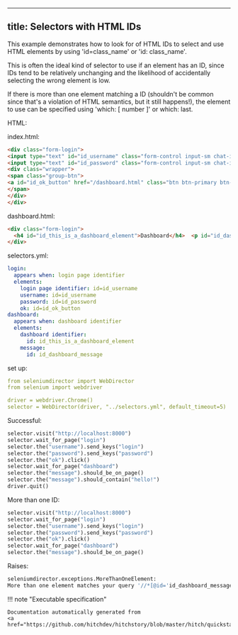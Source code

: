 
---
title: Selectors with HTML IDs
---



This example demonstrates how to look for of HTML IDs to
select and use HTML elements by using 'id=class_name' or 'id: class_name'.

This is often the ideal kind of selector to use if an element has an ID, since IDs tend to be
relatively unchanging and the likelihood of accidentally selecting the wrong element is low.

If there is more than one element matching a ID (shouldn't be common since that's a 
violation of HTML semantics, but it still happens!), the element to use can be
specified using 'which: [ number ]' or which: last.



HTML:



index.html:

```html
<div class="form-login">
<input type="text" id="id_username" class="form-control input-sm chat-input" placeholder="username" /></br>
<input type="text" id="id_password" class="form-control input-sm chat-input" placeholder="password" /></br>
<div class="wrapper">
<span class="group-btn">     
<a id="id_ok_button" href="/dashboard.html" class="btn btn-primary btn-md">login <i class="fa fa-sign-in"></i></a>
</span>
</div>
</div>

```


dashboard.html:

```html
<div class="form-login">
  <h4 id="id_this_is_a_dashboard_element">Dashboard</h4>  <p id="id_dashboard_message">hello!</a>
</div>

```





selectors.yml:

```yaml
login:
  appears when: login page identifier
  elements:
    login page identifier: id=id_username
    username: id=id_username
    password: id=id_password
    ok: id=id_ok_button
dashboard:
  appears when: dashboard identifier
  elements:
    dashboard identifier:
      id: id_this_is_a_dashboard_element
    message:
      id: id_dashboard_message

```

set up:

```yaml
from seleniumdirector import WebDirector
from selenium import webdriver

driver = webdriver.Chrome()
selector = WebDirector(driver, "../selectors.yml", default_timeout=5)

```




Successful:




```python
selector.visit("http://localhost:8000")
selector.wait_for_page("login")
selector.the("username").send_keys("login")
selector.the("password").send_keys("password")
selector.the("ok").click()
selector.wait_for_page("dashboard")
selector.the("message").should_be_on_page()
selector.the("message").should_contain("hello!")
driver.quit()

```






More than one ID:




```python
selector.visit("http://localhost:8000")
selector.wait_for_page("login")
selector.the("username").send_keys("login")
selector.the("password").send_keys("password")
selector.the("ok").click()
selector.wait_for_page("dashboard")
selector.the("message").should_be_on_page()

```


Raises:

```python
seleniumdirector.exceptions.MoreThanOneElement:
More than one element matches your query '//*[@id='id_dashboard_message']'.
```










!!! note "Executable specification"

    Documentation automatically generated from 
    <a href="https://github.com/hitchdev/hitchstory/blob/master/hitch/quickstart.story">quickstart.story</a>..

